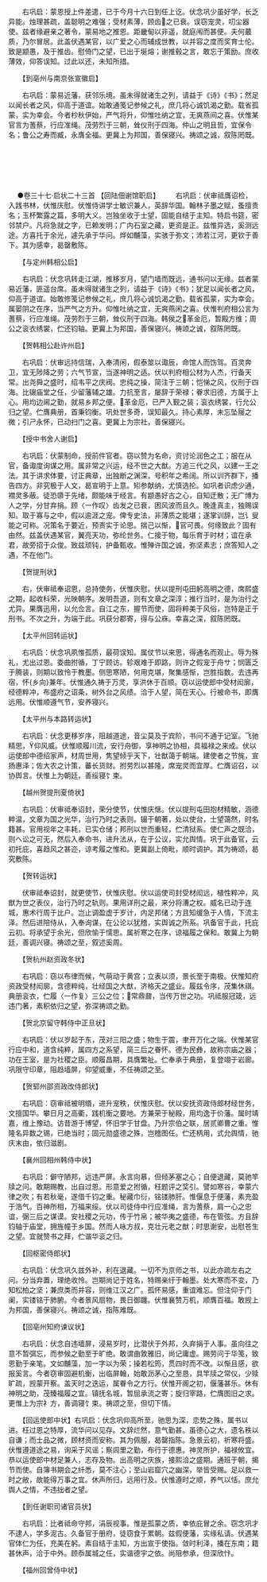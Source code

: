 <!-- { "loadSidebar": true } -->
　　右巩启：蒙恩授上件差遣，已于今月十六日到任上讫。伏念巩少虽好学，长乏异能。烛理甚疏，盖聪明之难强；受材素薄，顾齿之已衰。误窃宠灵，叨尘器使。兹者缘避亲之著令，蒙易地之推恩。距畿甸以非遥，就庭闱而甚便。夫何蕞质，乃尔冒居。此盖伏遇某官，以广爱之心而辅成世教，以并容之度而奖育士伦。致是颛愚，及于推齿。慰倚门之望，已出于埏熔；谢推毂之言，敢忘于策励。庶收薄效，仰答误知。过此以还，未知所措。

　　【到亳州与南京张宣徽启】

　　右巩启：蒙易近藩，获邻乐境。虽未得就诸生之列，请益于《诗》《书》；然足以闻长者之风，仰高于道谊。始敢通笺记参候之礼，庶几将心诚饥渴之勤。载省孤蒙，实为幸会。今者杪秋伊始，严气将升，仰惟吐纳之宜，无爽燕间之喜。伏惟某官言为蓍蔡，行应准绳。茂劳烈于三朝，耸仪刑于四海。仲山之明且哲，宜保令名；鲁公之寿而臧，永膺全福。更冀上为邦国，善保寝兴。祷颂之诚，叙陈罔既。 
　

　




　

　
●卷三十七·启状二十三首
【回陆佃谢馆职启】
　　右巩启：伏审祗膺诏检，入践书林，伏惟庆慰。伏惟侍讲学士敏识兼人，英辞华国。翰林子墨之赋，蚤擅贵名；玉杯繁露之篇，多明大义。岂独坐收于士望，固能自结于主知。特启书筵，密邻禁户。凡将急就之字，已赖发明；广内石室之藏，更资是正。兹惟异选，奚测远途。方喜托于余光，遽先承于华问。烨如黼藻，实骇于弥文；沛若江河，更钦于善下。其为感幸，曷罄敷陈。

　　【与定州韩相公启】

　　右巩启：伏念巩转走江湖，推移岁月，望门墙而既远，通书问以无缘。兹者蒙易近藩，匪遥台席。虽未得就诸生之列，请益于《诗》《书》；犹足以闻长者之风，仰高于道谊。始敢修笺记参候之礼，庶几将心诚饥渴之勤。载省孤蒙，实为幸会。属晏阴之在序，当严气之方升。仰惟吐纳之宜，无爽燕闲之喜。伏惟判府相公言为蓍蔡，行应准绳。茂劳烈于三朝，耸仪刑于四海。韩侯之革金厄，暂殿方维；周公之衮衣绣裳，伫还钧轴。更冀上为邦国，善保寝兴。祷颂之诚，叙陈罔既。

　　【贺韩相公赴许州启】

　　右巩启：伏审远持信瑞，入奉清闲，假泰筮以诹辰，命馆人而饬驾。百灵奔卫，宜无陟降之劳；六气节宣，当遂神明之适。伏以判府相公材为人杰，行备天常。出尧舜之盛时，绍韦平之庆阀。忠纯之操，简注于三朝；恺悌之风，仪刑于四海。比辍庙堂之任，少留藩辅之雄。力抗至言，屡辞于荣禄；眷求旧德，方属于上心。用均边阃之勤，就易乡邦之便。革金厄，已严入觐之装；衮衣绣裳，行允公归之望。伫膺典册，首秉钧衡。巩处世多奇，误知最久。持心素厚，未忘坠屦之微；引ㄕ永怀，已动扫门之喜。更冀上为宗社，善保寝兴。

　　【授中书舍人谢启】

　　右巩启：伏蒙制命，授前件官者。窃以赞为名命，资讨论润色之工；服在从官，备诹度询谋之用。属非常之兴运，经不世之大猷。方追三代之风，以建一王之法。其于讲求体要，讨正典章，出独断之渊深，号积年之希阔。所以训齐群下，播告四方。非究极于人文，曷宣明于上意。矧参献纳，尤慎选抡。如巩者识虑少通，襟灵多蔽。徒恐隳于先绪，颇能味于经言。有颛愚好古之心，自知迂散；无广博为人之学，分甘弃捐。顾〈一作叹〉齿发之已衰，困风波而且久。晚逢真主，独赐误知。取于寡与之中，假以逾涯之宠。俾专史法，非薄质之能堪；遂掌训辞，岂讠叟能之可称。况策名于要近，预责实于论思。揣己以惭，官可畏。何缘致此？固有由然。兹盖伏遇某官，翼亮天功，弥纶世务。仁接于物，每乐育于时材；谊在承君，故旁招于众俊。致兹顽钝，护备甄收。惟殚许国之诚，弥坚素志；庶答知人之遇，不在他门。

　　【贺提刑状】

　　右，伏审祗奉诏恩，总持使务，伏惟庆慰。伏以提刑屯田躬高明之德，席熙盛之期，起收科荣，光映朝序。发明吾道，则有文章之深淳；推行当时，是为治行之尤异。果膺迅用，以允佥言。自江之东，握节而使，固将粹美于风俗，岂特是正于刑书。不次之升，为端于此。巩获分郡寄，得与公庥。幸喜之深，叙陈罔既。

　　【太平州回转运状】

　　右巩启：伏念巩夙惟孤质，最荷误知。属仗节以来思，得通名而观止。辱为殊礼，尤出过恩。委曲拊循，丁宁顾访。轸艰难于即路，则许之假宠于舟サ；悯匮乏于腾装，则期以致怜于教墨。侧思寒陋，何用克堪，聚集感惭，岂胜指数。去违再宿，怀{乡向}兼年。伏惟通久祷于万灵，享洪休于百顺。窃以运使郎中受材闳廓，经德粹冲，布盛府之诏条，树外台之风绩。洽于人望，简在天心。行被命书，即膺远用。伏惟顺遵气节，安养寝兴。

　　【太平州与本路转运状】

　　右巩启：伏念更移岁序，阻越道途，音尘莫及于宾阶，书问不通于记室。飞驰精思，仰风威。伏惟顺履川流，安行舟御，享神明之协相，具福禄之来成。伏以运使郎中德绍家声，材周世用，隽望倾乎天下，壮猷蔼于朝端。建使者之节旄，宣扬惠泽；佐大农之计策，蕃长货财。拊劳烈以甚隆，席宠灵而宜厚。伫膺诏召，以协舆言。伏惟上为朝廷，善绥寝饣束。

　　【越州贺提刑夏倚状】

　　右巩启：伏审祗奉诏封，荣分使节，伏惟庆惬。伏以提刑屯田抱材精敏，涵德粹温，文章为国之光华，治行乃时之表则。辍于朝著，处以使台，士望蔼然，时名籍甚。官用视年之丰耗，已实仓储；邦刑以世而重轻，伫清狱系。使仁声之既洽，则へ讼之可无，然后入奉命书，进升法从，在于公议，实允舆情。巩于此备官，云初托庇，喜趋风之甚迩，谅考履之惟和。更冀副上倚毗，顺时调护。其为祷颂，曷究敷陈。

　　【贺转运状】

　　伏审祗奉诏封，就更使节，伏惟庆慰。伏以运使司封受材闳远，植性粹冲，风猷为世之表仪，治行乃时之轨则。果用详刑之最，来分将漕之权。威名已动于连城，惠术行周于比户。岂止调盈虚于岁计，内足邦储；方且知缓急于人情，下流主泽。然后进陪侍从，入奉询谋，在公论以犹稽，实舆诚之所系。巩备官于此，托庇云初。将承望于余光，但欣愉于懦思。属祈寒之在序，谅福履之保和。敢冀上为朝廷，善调兴寝。祷颂之至，叙述奚周。

　　【贺杭州赵资政冬状】

　　右巩启：窃以布律而候，气萌动于黄宫；立表以须，景长至于南极。伏惟知府资政受材闳廓，含德粹纯，壮经国之大猷，济格天之盛业。履兹令序，茂集休祺。典册衮衣，伫履〈一作复〉三公之位；常鼎鼐，当传万世之功。巩祗服冠箴，远违门著，素积依归之望，弥深祷颂之勤。

　　【贺北京留守韩侍中正旦状】

　　右巩启：伏以岁起于东，茂对三阳之盛；物生于震，聿开万化之端。伏惟某官行应中和，道含纯粹，属四方之系望，简三后之眷怀。德为民彝，故称宗庙之器；功在王室，是为社稷之臣。顺履昌期，具膺繁祉。伫奉承于典册，复登翊于岩廊。巩限守印章，阻趋墙屏，仰望威重，不任祷颂之至。

　　【贺郓州邵资政改侍郎状】

　　右巩启：窃审祗被明缗，进升宠秩，伏惟庆慰。伏以安抚资政侍郎材经世务，文擅国华。攀日月之高衢，践机衡之要地。方兼荣于秘殿，用均逸于价藩。属时靖嘉，维上豫动。访昔游于博望，怀旧学于甘盘。乃升宗伯之联，居贰卿曹之重。惟隆名异数之锡，已绝当时；固元勋盛德之殊，岂稽图任。伫还柄用，式允舆情，驰庆末由，依归滋剧。

　　【襄州回相州韩侍中状】

　　右巩启：僻守陋邦，远违严屏。永言向慕，但倾茅塞之心；自便退藏，莫驰竿牍之问。敢期赐教，出自过恩。形意爱之拊循，枉题评之奖引。譬如寒谷，幸蒙六律之吹；有若秋毫，遂借千钧之重。秘藏巾衍，铭镂肺肝。惟偃息于便藩，素充盈于浩气。百神所相，万福来绥。伏以司徒侍中行应准绳，言为蓍蔡，肩一心之忠谊，弼三后之谋谟。安社稷之元功，传于竹帛；被华夷之盛德，布在管弦。方且辞钧轴于庙堂，拥旌幢于乡国。然而人咏方叔，克壮元老之猷；时思谢安，出慰苍生之望。宜就赞书之拜，伫谐华衮之归。

　　【回枢密侍郎状】

　　右巩启：伏念巩久兹外补，利在退藏。一切不为京师之书，以此亦疏左右之问。分当弃置，理绝收怜。岂期尚记于姓名，特赐亲纡于翰墨。处大寒而不变，乃知松柏之坚；兼庶类而并容，则维江汉之广。孤怀易感，重谊难忘。但注仰于门阑，实镂铭于肺腑。今者景风扇物，畏日御躔。伏惟襄赞万机，顺膺百福。敢觊上为邦国，善保寝兴。祷颂之诚，指陈难既。

　　【回亳州知府谏议状】

　　右巩启：伏念自违墙屏，浸易岁时，比潜伏于外邦，久弃捐于人事。虽向往之意不暂弭忘，而参候之勤至于旷绝。敢谓曲敦雅旧，尚记庸虚。赐劳问于华笺，致恩勤于亲笔。文如黼藻，加一字以为荣；操若松筠，贯四时而不改。以惭且感，欲报奚言。今者窃审固避机衡，出临屏翰，始敢沥茅心之至恳，具竿牍之常仪，少赎旷疏，觊蒙开察。盖天时之迭运，属眷令之方行。伏惟开阁之初，偃藩甚乐。休有神明之助，茂臻福履之宜。镇抚名城，暂屈承流之寄；旋归宰路，伫膺图旧之求。更惟上为宗礻方，善调寝饣束。祷颂之至，但切下情。

　　【回运使郎中状】右巩启：伏念巩仰高所至，驰思为深，恋势之殊，属书以进。枉过恩之特厚，流华问以见存。文辞烂然，意气勤甚。虽德心之大，遗名秩以自谦；而士品之微，顾材资而安称。其为佩服，曷罄指陈。急景云初，祈寒将盛。伏惟遵道途之易，询采于风谣；察闾里之勤，布行于德惠。神灵所护，福禄攸宜。恭以运使郎中材足兼人，志存及物。出高明之庆族，接熙洽之盛期。通班于朝，揭节而使。自簿书期会之纤悉，莫不注心；至山岩窟穴之幽深，举皆受赐。足以救一时之敝，故能得万事之宜。休声所归，远用行及。伏惟遵时之顺，养气以恬。庶允舆人之情，不违拙者之望。

　　【到任谢职司诸官员状】

　　右巩启：比者祗命守邦，涓辰视事。惟是孤蒙之质，幸依庇冒之余。窃念巩才不逮人，学多泥古。久备官于册府，徒窃食于累朝。兹假便藩，实缘私请。伏遇某官体仁为任，充美在躬。素自结于主知，方出宣于使指。敛时利泽，播在东南；籍甚休声，洽于中外。顾忝属城之任，实谐德宇之依。尚阻参承，但深欣忭。

　　【福州回曾侍中状】

